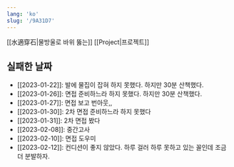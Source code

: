 ```yaml
---
lang: 'ko'
slug: '/9A31D7'
---
```


[[水適穿石|물방울로 바위 뚫는]] [[Project|프로젝트]]

## 실패한 날짜

- [[2023-01-22]]: 발에 물집이 잡혀 하지 못했다. 하지만 30분 산책했다.
- [[2023-01-26]]: 면접 준비하느라 하지 못했다. 하지만 30분 산책했다.
- [[2023-01-27]]: 면접 보고 번아웃,,
- [[2023-01-30]]: 2차 면접 준비하느라 하지 못했다
- [[2023-01-31]]: 2차 면접 봤다
- [[2023-02-08]]: 중간고사
- [[2023-02-10]]: 면접 도우미
- [[2023-02-12]]: 컨디션이 좋지 않았다. 하루 걸러 하루 못하고 있는 꼴인데 조금 더 분발하자.
